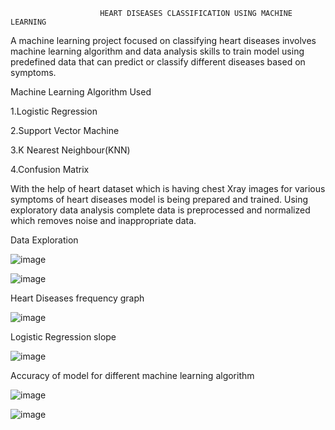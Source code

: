                         HEART DISEASES CLASSIFICATION USING MACHINE LEARNING 

A machine learning project focused on classifying heart diseases involves machine learning algorithm 
and data analysis skills to train model using predefined data that can predict or classify different 
diseases based on symptoms.

Machine Learning Algorithm Used

1.Logistic Regression

2.Support Vector Machine

3.K Nearest Neighbour(KNN)

4.Confusion Matrix

With the help of heart dataset which is having chest Xray images for various symptoms of heart diseases
model is being prepared and trained. 
Using exploratory data analysis complete data is preprocessed and normalized which removes noise 
and inappropriate data.

Data Exploration

![image](https://github.com/sonalpcm7530/sonalpcm7530/assets/87272441/0dca7c24-154a-4694-8d05-e2662a0f6891)

![image](https://github.com/sonalpcm7530/sonalpcm7530/assets/87272441/abefe488-6262-4d0b-ae53-d8cc825da16d)

Heart Diseases frequency graph

![image](https://github.com/sonalpcm7530/sonalpcm7530/assets/87272441/ac5eee16-7ca0-45d8-a4f4-d0f9cb6a906d)

Logistic Regression slope

![image](https://github.com/sonalpcm7530/sonalpcm7530/assets/87272441/053bfceb-e2c7-4eb6-a40b-fd59be92eebf)

Accuracy of model for different machine learning algorithm

![image](https://github.com/sonalpcm7530/sonalpcm7530/assets/87272441/e9cee7d9-0b9b-4e30-b204-5ce7bd49c3bc)

![image](https://github.com/sonalpcm7530/sonalpcm7530/assets/87272441/9c61bf82-5329-4ff2-98c9-8dadb9fdefb6)
